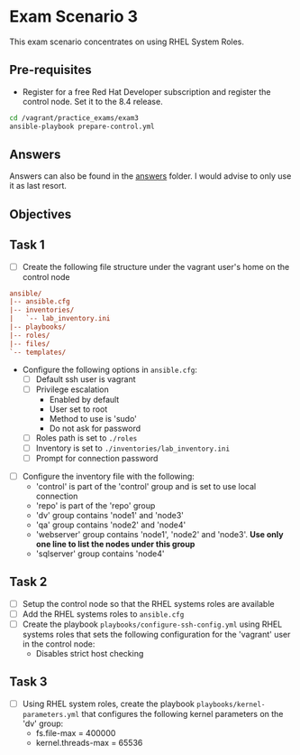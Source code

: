 # Exam Scenario 3

This exam scenario concentrates on using RHEL System Roles.

## Pre-requisites

+ Register for a free Red Hat Developer subscription and register the control node. Set it to the 8.4 release.

```bash
cd /vagrant/practice_exams/exam3
ansible-playbook prepare-control.yml
```

## Answers

Answers can also be found in the [answers](./answers/README.md) folder. I would advise to only use it as last resort.

## Objectives

## Task 1

+ [ ] Create the following file structure under the vagrant user's home on the control node
```ini
ansible/
|-- ansible.cfg
|-- inventories/
|   `-- lab_inventory.ini
|-- playbooks/
|-- roles/
|-- files/
`-- templates/
```
+ Configure the following options in `ansible.cfg`:
  + [ ] Default ssh user is vagrant
  + [ ] Privilege escalation 
    + Enabled by default
    + User set to root
    + Method to use is 'sudo'
    + Do not ask for password
  + [ ] Roles path is set to `./roles`
  + [ ] Inventory is set to `./inventories/lab_inventory.ini`
  + [ ] Prompt for connection password
+ [ ] Configure the inventory file with the following:
  + 'control' is part of the 'control' group and is set to use local connection
  + 'repo' is part of the 'repo' group
  + 'dv' group contains 'node1' and 'node3'
  + 'qa' group contains 'node2' and 'node4'
  + 'webserver' group contains 'node1', 'node2' and 'node3'. **Use only one line to list the nodes under this group**
  + 'sqlserver' group contains 'node4'

## Task 2

+ [ ] Setup the control node so that the RHEL systems roles are available
+ [ ] Add the RHEL systems roles to `ansible.cfg`
+ [ ] Create the playbook `playbooks/configure-ssh-config.yml` using RHEL systems roles that sets the following configuration for the 'vagrant' user in the control node:
  + Disables strict host checking

## Task 3

+ [ ] Using RHEL system roles, create the playbook `playbooks/kernel-parameters.yml` that configures the following kernel parameters on the 'dv' group:
  + fs.file-max = 400000
  + kernel.threads-max = 65536
